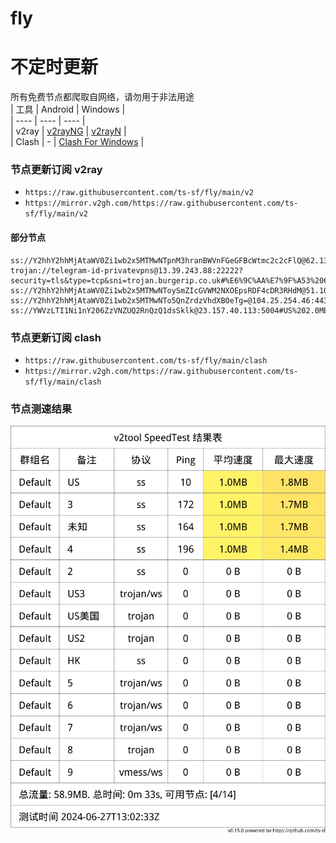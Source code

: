 # fly
# 不定时更新
所有免费节点都爬取自网络，请勿用于非法用途  
|  工具  | Android  | Windows  |  
|  ----  | ----   | ----  |  
| v2ray  | [v2rayNG](https://github.com/2dust/v2rayNG/releases) | [v2rayN](https://github.com/2dust/v2rayN/releases) |  
| Clash  | - | [Clash For Windows](https://github.com/2dust/clashN/releases) | 
  
### 节点更新订阅  v2ray
- `https://raw.githubusercontent.com/ts-sf/fly/main/v2`  
- `https://mirror.v2gh.com/https://raw.githubusercontent.com/ts-sf/fly/main/v2`  

#### 部分节点  
``` 
ss://Y2hhY2hhMjAtaWV0Zi1wb2x5MTMwNTpnM3hranBWVnFGeGFBcWtmc2c2cFlQ@62.133.61.120:35187#%E6%9C%AA%E7%9F%A52
trojan://telegram-id-privatevpns@13.39.243.88:22222?security=tls&type=tcp&sni=trojan.burgerip.co.uk#%E6%9C%AA%E7%9F%A53%206.1MB%2Fs
ss://Y2hhY2hhMjAtaWV0Zi1wb2x5MTMwNToySmZIcGVWM2NXOEpsRDF4cDR3RHdM@51.103.233.245:19278#%E6%9C%AA%E7%9F%A54%203.4MB%2Fs
ss://Y2hhY2hhMjAtaWV0Zi1wb2x5MTMwNTo5QnZrdzVhdXBOeTg=@104.25.254.46:443#%E6%9C%AA%E7%9F%A55
ss://YWVzLTI1Ni1nY206ZzVNZUQ2RnQzQ1dsSklk@23.157.40.113:5004#US%202.0MB%2Fs
```
### 节点更新订阅  clash
- `https://raw.githubusercontent.com/ts-sf/fly/main/clash`  
- `https://mirror.v2gh.com/https://raw.githubusercontent.com/ts-sf/fly/main/clash`  

### 节点测速结果
![image](traffic.png)
